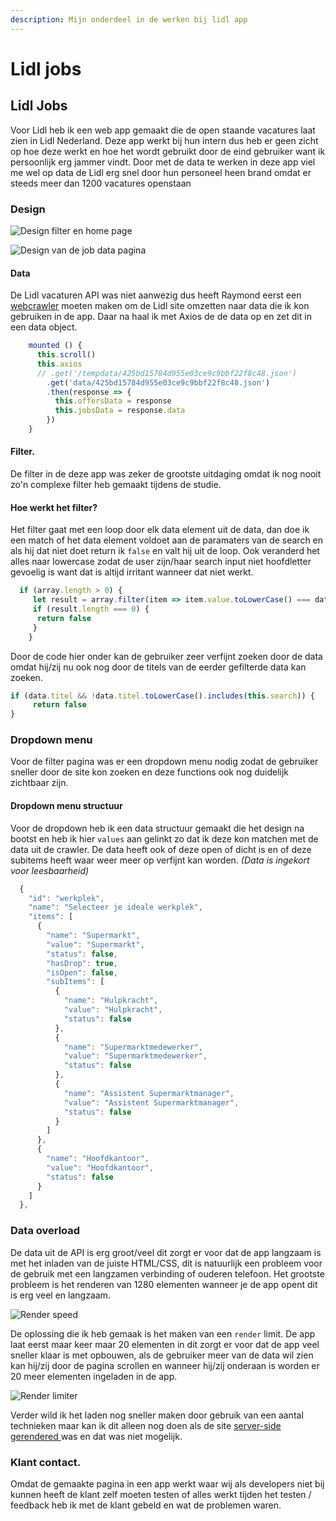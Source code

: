 ```yaml
---
description: Mijn onderdeel in de werken bij lidl app
---
```


# Lidl jobs

## Lidl Jobs

Voor Lidl heb ik een web app gemaakt die de open staande vacatures laat zien in Lidl Nederland. Deze app werkt bij hun intern dus heb er geen zicht op hoe deze werkt en hoe het wordt gebruikt door de eind gebruiker want ik persoonlijk erg jammer vindt. Door met de data te werken in deze app viel me wel op data de Lidl erg snel door hun personeel heen brand omdat er steeds meer dan 1200 vacatures openstaan 

### Design

![Design filter en home page](../.gitbook/assets/screen-shot-2019-11-18-at-2.05.58-pm.png)

![Design van de job data pagina](../.gitbook/assets/screen-shot-2019-11-18-at-2.07.06-pm.png)

#### Data

De Lidl vacaturen API was niet aanwezig dus heeft Raymond eerst een [webcrawler](https://nl.wikipedia.org/wiki/Spider) moeten maken om de Lidl site omzetten naar data die ik kon gebruiken in de app. Daar na haal ik met Axios de de data op en zet dit in een data object.

```javascript
    mounted () {
      this.scroll()
      this.axios
      // .get('/tempdata/425bd15784d955e03ce9c9bbf22f8c48.json')
        .get('data/425bd15784d955e03ce9c9bbf22f8c48.json')
        .then(response => {
          this.offersData = response
          this.jobsData = response.data
        })
    }
```

#### Filter.

De filter in de deze app was zeker de grootste uitdaging omdat ik nog nooit zo'n complexe filter heb gemaakt tijdens de studie.

#### Hoe werkt het filter?

Het filter gaat met een loop door elk data element uit de data, dan doe ik een match of het data element voldoet aan de paramaters van de search en als hij dat niet doet return ik `false` en valt hij uit de loop. Ook veranderd het alles naar lowercase zodat de user zijn/haar search input niet hoofdletter gevoelig is want dat is altijd irritant wanneer dat niet werkt.

```javascript
  if (array.length > 0) {
     let result = array.filter(item => item.value.toLowerCase() === data.key.toLowerCase())
     if (result.length === 0) {
      return false
     }
    }
```

Door de code hier onder kan de gebruiker zeer verfijnt zoeken door de data omdat hij/zij nu ook nog door de titels van de eerder gefilterde data kan zoeken.

```javascript
if (data.titel && !data.titel.toLowerCase().includes(this.search)) {
     return false
}
```

### Dropdown menu

Voor de filter pagina was er een dropdown menu nodig zodat de gebruiker sneller door de site kon zoeken en deze functions ook nog duidelijk zichtbaar zijn.

#### Dropdown menu structuur

Voor de dropdown heb ik een data structuur gemaakt die het design na bootst en heb ik hier `values` aan gelinkt zo dat ik deze kon matchen met de data uit de crawler. De data heeft ook of deze open of dicht is en of deze subitems heeft waar weer meer op verfijnt kan worden. _\(Data is ingekort voor leesbaarheid\)_

```javascript
  {
    "id": "werkplek",
    "name": "Selecteer je ideale werkplek",
    "items": [
      {
        "name": "Supermarkt",
        "value": "Supermarkt",
        "status": false,
        "hasDrop": true,
        "isOpen": false,
        "subItems": [
          {
            "name": "Hulpkracht",
            "value": "Hulpkracht",
            "status": false
          },
          {
            "name": "Supermarktmedewerker",
            "value": "Supermarktmedewerker",
            "status": false
          },
          {
            "name": "Assistent Supermarktmanager",
            "value": "Assistent Supermarktmanager",
            "status": false
          }
        ]
      },
      {
        "name": "Hoofdkantoor",
        "value": "Hoofdkantoor",
        "status": false
      }
    ]
  },
```

### Data overload

De data uit de API is erg groot/veel dit zorgt er voor dat de app langzaam is met het inladen van de juiste HTML/CSS, dit is natuurlijk een probleem voor de gebruik met een langzamen verbinding of ouderen telefoon. Het grootste probleem is het renderen van 1280 elementen wanneer je de app opent dit is erg veel en langzaam.

![Render speed](../.gitbook/assets/screen-shot-2019-11-13-at-9.38.35-am.png)

De oplossing die ik heb gemaak is het maken van een `render` limit. De app laat eerst maar keer maar 20 elementen in dit zorgt er voor dat de app veel sneller klaar is met opbouwen, als de gebruiker meer van de data wil zien kan hij/zij door de pagina scrollen en wanneer hij/zij onderaan is worden er 20 meer elementen ingeladen in de app.

![Render limiter](../.gitbook/assets/screen-shot-2019-11-13-at-11.59.01-am.png)

Verder wild ik het laden nog sneller maken door gebruik van een aantal technieken maar kan ik dit alleen nog doen als de site [server-side gerendered ](https://alligator.io/react/server-side-rendering/)was en dat was niet mogelijk.

### Klant contact.

Omdat de gemaakte pagina in een app werkt waar wij als developers niet bij kunnen heeft de klant zelf moeten testen of alles werkt tijden het testen / feedback heb ik met de klant gebeld en wat de problemen waren.



